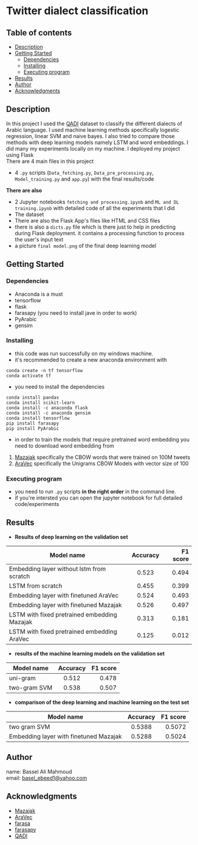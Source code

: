 # Twitter dialect classification

## Table of contents
- [Description](#Description)
- [Getting Started](#Getting)
  * [Dependencies](#Dependencies)
  * [Installing](#Installing)
  * [Executing program](#Executing)
- [Results](#Results)
- [Author](#Author)
- [Acknowledgments](#Acknowledgments)


## Description<a name="Description"/>

In this project I used the [QADI](https://arxiv.org/pdf/2005.06557.pdf) dataset to classify the different dialects of Arabic language. I used machine learning methods specifically logestic regression, linear SVM and naive bayes. I also tried to compare those methods with deep learning models namely LSTM and word embeddings. I did many my experiments locally on my machine. I deployed my project using Flask  
There are 4 main files in this project
* 4 `.py` scripts (`Data_fetching.py`, `Data_pre_processing.py`, `Model_training.py` and `app.py`) with the final results/code     

**There are also**    
* 2 Jupyter notebooks `fetching and processing.ipynb` and `ML and DL training.ipynb` with detailed code of all the experiments that I did
* The dataset    
* There are also the Flask App's files like HTML and CSS files
* there is also a `dicts.py` file which is there just to help in predicting during Flask deployment. it contains a processing function to process the user's input text
* a picture `final model.png` of the final deep learning model
## Getting Started<a name="Getting"/>
### Dependencies<a name="Dependencies"/>
* Anaconda is a must
* tensorflow
* flask
* farasapy (you need to install jave in order to work)
* PyArabic
* gensim

### Installing<a name="Installing"/>

* this code was run successfully on my windows machine.
* it's recommended to create a new anaconda environment with
```
conda create -n tf tensorflow
conda activate tf
```
* you need to install the dependencies
```
conda install pandas
conda install scikit-learn 
conda install -c anaconda flask
conda install -c anaconda gensim
conda install tensorflow
pip install farasapy
pip install PyArabic
```
* in order to train the models that require pretrained word embedding you need to download word embedding from 
1. [Mazajak](http://mazajak.inf.ed.ac.uk:8000/) specifically the CBOW words that were trained on 100M tweets
2. [AraVec](https://github.com/bakrianoo/aravec) specifically the Unigrams CBOW Models with vector size of 100

### Executing program<a name="Executing"/>

* you need to run `.py` scripts **in the right order** in the command line. 
* if you're intersted you can open the jupyter notebook for full detailed code/experiments 

## Results<a name="Results"/>
* **Results of deep learning on the validation set**

| Model name        | Accuracy           | F1 score  |
| ------------- |:-------------:| -----:|
| Embedding layer without lstm from scratch      | 0.523 | 0.494 |
| LSTM from scratch      | 0.455      | 0.399   | 
| Embedding layer with finetuned AraVec | 0.524      |    0.493 |
| Embedding layer with finetuned Mazajak | 0.526      |    0.497 |
| LSTM with fixed pretrained embedding Mazajak | 0.313      |    0.181 |
| LSTM with fixed pretrained embedding AraVec | 0.125      |    0.012 |
* **results of the machine learning models on the validation set**

| Model name        | Accuracy           | F1 score  |
| ------------- |:-------------:| -----:|
| uni-gram      | 0.512 | 0.478 |
| two-gram SVM      | 0.538      |   0.507 |
* **comparison of the deep learning and machine learning on the test set**

| Model name        | Accuracy           | F1 score  |
| ------------- |:-------------:| -----:|
| two gram SVM      | 0.5388 | 0.5072 |
| Embedding layer with finetuned Mazajak      | 0.5288      |   0.5024 |

## Author<a name="Author"/>
name: Bassel Ali Mahmoud   
email: basel_ebeed1@yahoo.com

## Acknowledgments<a name="Acknowledgments"/>
* [Mazajak](http://mazajak.inf.ed.ac.uk:8000/)
* [AraVec](https://github.com/bakrianoo/aravec)
* [farasa](https://farasa.qcri.org/)
* [farasapy](https://github.com/MagedSaeed/farasapy)
* [QADI](https://arxiv.org/pdf/2005.06557.pdf)
